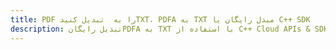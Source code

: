 ---title: PDF را به  تبدیل کنیدTXT، PDFA به TXT مبدل رایگان یا C++ SDKdescription: تبدیل رایگانPDFA به TXT با استفاده از C++ Cloud APIs & SDK همچنین اسناد PDF را در Cloud ایجاد، ویرایش و رندر کنید.---